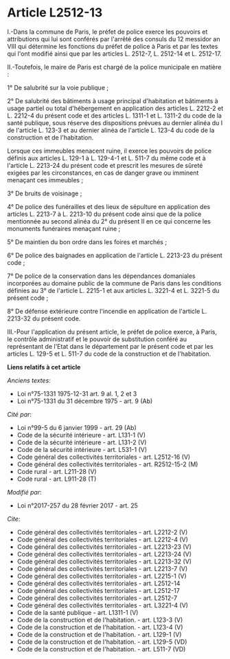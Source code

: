 # Article L2512-13

I.-Dans la commune de Paris, le préfet de police exerce les pouvoirs et attributions qui lui sont conférés par l'arrêté des
consuls du 12 messidor an VIII qui détermine les fonctions du préfet de police à Paris et par les textes qui l'ont modifié
ainsi que par les articles L. 2512-7, L. 2512-14 et L. 2512-17. 

II.-Toutefois, le maire de Paris est chargé de la police municipale en matière : 

1° De salubrité sur la voie publique ; 

2° De salubrité des bâtiments à usage principal d'habitation et bâtiments à usage partiel ou total d'hébergement en
application des articles L. 2212-2 et L. 2212-4 du présent code et des articles L. 1311-1 et L. 1311-2 du code de la santé
publique, sous réserve des dispositions prévues au dernier alinéa du I de l'article L. 123-3 et au dernier alinéa de
l'article L. 123-4 du code de la construction et de l'habitation. 

Lorsque ces immeubles menacent ruine, il exerce les pouvoirs de police définis aux articles L. 129-1 à L. 129-4-1 et L. 511-7
du même code et à l'article L. 2213-24 du présent code et prescrit les mesures de sûreté exigées par les circonstances, en
cas de danger grave ou imminent menaçant ces immeubles ; 

3° De bruits de voisinage ; 

4° De police des funérailles et des lieux de sépulture en application des articles L. 2213-7 à L. 2213-10 du présent code
ainsi que de la police mentionnée au second alinéa du 2° du présent II en ce qui concerne les monuments funéraires menaçant
ruine ; 

5° De maintien du bon ordre dans les foires et marchés ; 

6° De police des baignades en application de l'article L. 2213-23 du présent code ; 

7° De police de la conservation dans les dépendances domaniales incorporées au domaine public de la commune de Paris dans les
conditions définies au 3° de l'article L. 2215-1 et aux articles L. 3221-4 et L. 3221-5 du présent code ; 

8° De défense extérieure contre l'incendie en application de l'article L. 2213-32 du présent code. 

III.-Pour l'application du présent article, le préfet de police exerce, à Paris, le contrôle administratif et le pouvoir de
substitution conféré au représentant de l'Etat dans le département par le présent code et par les articles L. 129-5 et L.
511-7 du code de la construction et de l'habitation.

**Liens relatifs à cet article**

_Anciens textes_:

  - Loi n°75-1331 1975-12-31 art. 9 al. 1, 2 et 3
  - Loi n°75-1331 du 31 décembre 1975 - art. 9 (Ab)

_Cité par_:

  - Loi n°99-5 du 6 janvier 1999 - art. 29 (Ab)
  - Code de la sécurité intérieure - art. L131-1 (V)
  - Code de la sécurité intérieure - art. L131-2 (V)
  - Code de la sécurité intérieure - art. L531-1 (V)
  - Code général des collectivités territoriales - art. L2512-16 (V)
  - Code général des collectivités territoriales - art. R2512-15-2 (M)
  - Code rural - art. L211-28 (V)
  - Code rural - art. L911-28 (T)

_Modifié par_:

  - Loi n°2017-257 du 28 février 2017 - art. 25

_Cite_:

  - Code général des collectivités territoriales - art. L2212-2 (V)
  - Code général des collectivités territoriales - art. L2212-4 (V)
  - Code général des collectivités territoriales - art. L2213-23 (V)
  - Code général des collectivités territoriales - art. L2213-24 (V)
  - Code général des collectivités territoriales - art. L2213-32 (V)
  - Code général des collectivités territoriales - art. L2213-7 (V)
  - Code général des collectivités territoriales - art. L2215-1 (V)
  - Code général des collectivités territoriales - art. L2512-14
  - Code général des collectivités territoriales - art. L2512-17
  - Code général des collectivités territoriales - art. L2512-7
  - Code général des collectivités territoriales - art. L3221-4 (V)
  - Code de la santé publique - art. L1311-1 (V)
  - Code de la construction et de l'habitation. - art. L123-3 (V)
  - Code de la construction et de l'habitation. - art. L123-4 (V)
  - Code de la construction et de l'habitation. - art. L129-1 (V)
  - Code de la construction et de l'habitation. - art. L129-5 (VD)
  - Code de la construction et de l'habitation. - art. L511-7 (VD)

